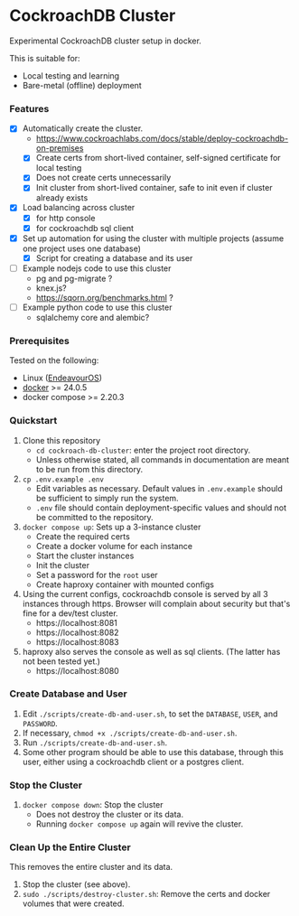 # CockroachDB Cluster

Experimental CockroachDB cluster setup in docker.

This is suitable for:

* Local testing and learning
* Bare-metal (offline) deployment

### Features

- [x] Automatically create the cluster.
    * https://www.cockroachlabs.com/docs/stable/deploy-cockroachdb-on-premises
    - [x] Create certs from short-lived container, self-signed certificate for
          local testing
    - [x] Does not create certs unnecessarily
    - [x] Init cluster from short-lived container, safe to init even if cluster
          already exists
- [x] Load balancing across cluster
    - [x] for http console
    - [x] for cockroachdb sql client
- [x] Set up automation for using the cluster with multiple projects
      (assume one project uses one database)
    - [x] Script for creating a database and its user
- [ ] Example nodejs code to use this cluster
    - pg and pg-migrate ?
    - knex.js?
    - https://sqorn.org/benchmarks.html ?
- [ ] Example python code to use this cluster
    - sqlalchemy core and alembic?

### Prerequisites

Tested on the following:
- Linux ([EndeavourOS](https://endeavouros.com/))
- [docker](https://www.docker.com/get-started/) >= 24.0.5
- docker compose >= 2.20.3

### Quickstart

1. Clone this repository
    - `cd cockroach-db-cluster`: enter the project root directory.
    - Unless otherwise stated, all commands in documentation are meant to be
      run from this directory.
1. `cp .env.example .env`
    - Edit variables as necessary. Default values in `.env.example` should be
      sufficient to simply run the system.
    - `.env` file should contain deployment-specific values and should not be
      committed to the repository.
1. `docker compose up`: Sets up a 3-instance cluster
    - Create the required certs
    - Create a docker volume for each instance
    - Start the cluster instances
    - Init the cluster
    - Set a password for the `root` user
    - Create haproxy container with mounted configs
1. Using the current configs, cockroachdb console is served by all 3 instances
   through https. Browser will complain about security but that's fine for a
   dev/test cluster.
    - https://localhost:8081
    - https://localhost:8082
    - https://localhost:8083
1. haproxy also serves the console as well as sql clients. (The latter has not
   been tested yet.)
    - https://localhost:8080

### Create Database and User

1. Edit `./scripts/create-db-and-user.sh`, to set the `DATABASE`, `USER`, and
  `PASSWORD`.
1. If necessary, `chmod +x ./scripts/create-db-and-user.sh`.
1. Run `./scripts/create-db-and-user.sh`.
1. Some other program should be able to use this database, through this user,
   either using a cockroachdb client or a postgres client.

### Stop the Cluster

1. `docker compose down`: Stop the cluster
    - Does not destroy the cluster or its data.
    - Running `docker compose up` again will revive the cluster.

### Clean Up the Entire Cluster

This removes the entire cluster and its data.

1. Stop the cluster (see above).
1. `sudo ./scripts/destroy-cluster.sh`: Remove the certs and docker volumes that were
   created.
